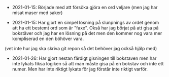 

- 2021-01-15:
Började med att försöka gjöra en ord veljare (men jag har misat maser med saker)

- 2021-01-15:
Har gjort en simpel lösning på slunpnings av ordet genom att ha ett bestemt ord som är "faxe".
Okså har jag börjat på att gisa på bokstäver och jag har en lösning på det men den kommer nog vara mer kompliserad en den böhöver vara.

(vet inte hur jag ska skriva git repon så det behöver jag också hjälp med)
- 2021-01-26:
Har gjort nestan färdigt gisningen till bokstaven men har inte lykats fiksa logiken så att man måste gisa på en bokstav och inte ett numer. Men har inte riktigt lykats för jag förstår inte riktigt varför.